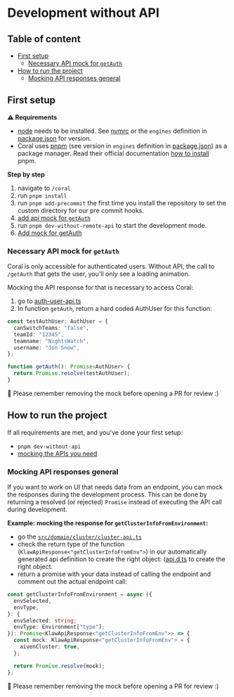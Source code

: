 # Development without API

## Table of content

- [First setup](#first-setup)
  - [Necessary API mock for `getAuth`](#necessary-api-mock-for-getauth)
- [How to run the project](#how-to-run-the-project)
  - [Mocking API responses general](#mocking-api-responses-general)

## First setup

**⚠️ Requirements**

- [node](https://nodejs.org/en/) needs to be installed. See [nvmrc](../.nvmrc) or the `engines` definition in [package.json](../package.json) for version.
- Coral uses [pnpm](https://pnpm.io/) (see version in `engines` definition in [package.json](../package.json)) as a package manager. Read their official documentation [how to
  install](https://pnpm.io/installation) pnpm.

**Step by step**

1. navigate to `/coral`
2. run `pnpm install`
3. run `pnpm add-precommit` the first time you install the repository to set the custom directory for our pre commit hooks.
4. [add api mock for `getAuth`](../docs/development-witout-api.md#necessary-api-mock-for-getauth)
5. run `pnpm dev-without-remote-api` to start the development mode.
6. [Add mock for getAuth](#necessary-api-mock-for-getauth)

### Necessary API mock for `getAuth`

Coral is only accessible for authenticated users. Without API, the call to `/getAuth` that gets the user, you'll only see a loading animation.

Mocking the API response for that is necessary to access Coral:

1. go to [auth-user-api.ts](../src/domain/auth-user/auth-user-api.ts)
2. In function `getAuth`, return a hard coded AuthUser for this function:

```typescript
const testAuthUser: AuthUser = {
  canSwitchTeams: "false",
  teamId: "12345",
  teamname: "NightsWatch",
  username: "Jon Snow",
};

function getAuth(): Promise<AuthUser> {
  return Promise.resolve(testAuthUser);
}
```

🙇 Please remember removing the mock before opening a PR for review :)

## How to run the project

If all requirements are met, and you've done your first setup:

- `pnpm dev-without-api`
- [mocking the APIs you need](#mocking-api-responses-general)

### Mocking API responses general

If you want to work on UI that needs data from an endpoint, you can mock the responses during the development process. This can be done by returning a resolved (or rejected) `Promise` instead of executing the API call during development.

**Example: mocking the response for `getClusterInfoFromEnvironment`:**

- go the [`src/domain/cluster/cluster-api.ts`](../src/domain/cluster/cluster-api.ts)
- check the return type of the function (`KlawApiResponse<"getClusterInfoFromEnv">`) in our automatically generated api definition to create the right object: ([api.d.ts](../types/api.d.ts) to create the right object.
- return a promise with your data instead of calling the endpoint and comment out the actual endpoint call:

```typescript
const getClusterInfoFromEnvironment = async ({
  envSelected,
  envType,
}: {
  envSelected: string;
  envType: Environment["type"];
}): Promise<KlawApiResponse<"getClusterInfoFromEnv">> => {
  const mock: KlawApiResponse<"getClusterInfoFromEnv"> = {
    aivenCluster: true,
  };

  return Promise.resolve(mock);
};
```

🙇 Please remember removing the mock before opening a PR for review :)
